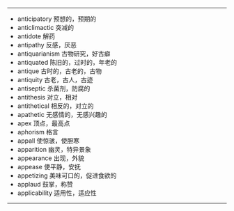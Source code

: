 ---
- anticipatory  预想的，预期的
- anticlimactic   突减的
- antidote  解药
- antipathy  反感，厌恶
- antiquarianism  古物研究，好古癖
- antiquated  陈旧的，过时的，年老的
- antique  古时的，古老的，古物
- antiquity  古老，古人，古迹
- antiseptic  杀菌剂，防腐的
- antithesis  对立，相对
- antithetical  相反的，对立的
- apathetic  无感情的，无感兴趣的
- apex  顶点，最高点
- aphorism  格言
- appall  使惊骇，使胆寒
- apparition   幽灵，特异景象
- appearance  出现，外貌
- appease  使平静，安抚
- appetizing  美味可口的，促进食欲的
- applaud  鼓掌，称赞
- applicability  适用性，适应性
---